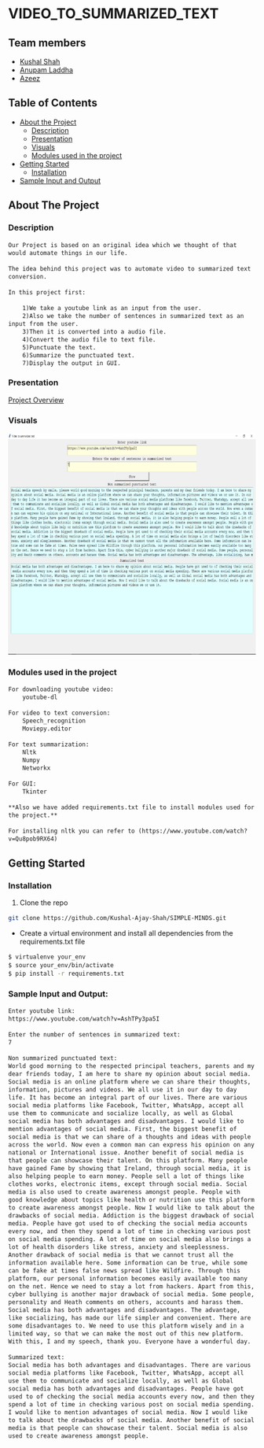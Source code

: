 # VIDEO_TO_SUMMARIZED_TEXT


## Team members
- [Kushal Shah](https://github.com/Kushal-Ajay-Shah)
- [Anupam Laddha](https://github.com/Anupamladdha)
- [Azeez](https://github.com/azeez-72)

## Table of Contents

* [About the Project](#about-the-project)
  * [Description](#description)
  * [Presentation](#presentation)
  * [Visuals](#visuals)
  * [Modules used in the project](#modules-used-in-the-project)
* [Getting Started](#getting-started)
  * [Installation](#installation)
* [Sample Input and Output](#sample-input-and-output)





## About The Project

### Description

    Our Project is based on an original idea which we thought of that would automate things in our life. 

    The idea behind this project was to automate video to summarized text conversion.

    In this project first: 

        1)We take a youtube link as an input from the user.
        2)Also we take the number of sentences in summarized text as an input from the user.
        3)Then it is converted into a audio file.
        4)Convert the audio file to text file.
        5)Punctuate the text.
        6)Summarize the punctuated text.
        7)Display the output in GUI.
      
### Presentation 
[Project Overview](https://docs.google.com/presentation/d/1ZXrcSNWf0AMQt-cr2gYh-kJHyNturibQR8BC6oQkLDc/edit#slide=id.gb0f88be3ed_4_5)

### Visuals
<img src="https://github.com/Anupamladdha/VIDEO_TO_SUMMARIZED_TEXT/blob/main/Screenshots/Output1.png" height = 450/> 


### Modules used in the project

    For downloading youtube video:
        youtube-dl

    For video to text conversion:
        Speech_recognition
        Moviepy.editor

    For text summarization:
        Nltk
        Numpy
        Networkx

    For GUI:
        Tkinter

    **Also we have added requirements.txt file to install modules used for the project.**

    For installing nltk you can refer to (https://www.youtube.com/watch?v=Qu8pob9RX64) 
    
## Getting Started
    
### Installation
1. Clone the repo
```bash
git clone https://github.com/Kushal-Ajay-Shah/SIMPLE-MINDS.git
```
* Create a virtual environment and install all dependencies from the requirements.txt file
```bash
$ virtualenve your_env
$ source your_env/bin/activate
$ pip install -r requirements.txt
```

### Sample Input and Output:

    Enter youtube link:
    https://www.youtube.com/watch?v=AshTPy3pa5I

    Enter the number of sentences in summarized text:
    7

    Non summarized punctuated text:
    World good morning to the respected principal teachers, parents and my dear friends today, I am here to share my opinion about social media. Social media is an online platform where we can share their thoughts, information, pictures and videos. We all use it in our day to day life. It has become an integral part of our lives. There are various social media platforms like Facebook, Twitter, WhatsApp, accept all use them to communicate and socialize locally, as well as Global social media has both advantages and disadvantages. I would like to mention advantages of social media. First, the biggest benefit of social media is that we can share of a thoughts and ideas with people across the world. Now even a common man can express his opinion on any national or International issue. Another benefit of social media is that people can showcase their talent. On this platform. Many people have gained Fame by showing that Ireland, through social media, it is also helping people to earn money. People sell a lot of things like clothes works, electronic items, except through social media. Social media is also used to create awareness amongst people. People with good knowledge about topics like health or nutrition use this platform to create awareness amongst people. Now I would like to talk about the drawbacks of social media. Addiction is the biggest drawback of social media. People have got used to of checking the social media accounts every now, and then they spend a lot of time in checking various post on social media spending. A lot of time on social media also brings a lot of health disorders like stress, anxiety and sleeplessness. Another drawback of social media is that we cannot trust all the information available here. Some information can be true, while some can be fake at times false news spread like Wildfire. Through this platform, our personal information becomes easily available too many on the net. Hence we need to stay a lot from hackers. Apart from this, cyber bullying is another major drawback of social media. Some people, personality and Heath comments on others, accounts and harass them. Social media has both advantages and disadvantages. The advantage, like socializing, has made our life simpler and convenient. There are some disadvantages to. We need to use this platform wisely and in a limited way, so that we can make the most out of this new platform. With this, I and my speech, thank you. Everyone have a wonderful day. 

    Summarized text:
    Social media has both advantages and disadvantages. There are various social media platforms like Facebook, Twitter, WhatsApp, accept all use them to communicate and socialize locally, as well as Global social media has both advantages and disadvantages. People have got used to of checking the social media accounts every now, and then they spend a lot of time in checking various post on social media spending. I would like to mention advantages of social media. Now I would like to talk about the drawbacks of social media. Another benefit of social media is that people can showcase their talent. Social media is also used to create awareness amongst people.


